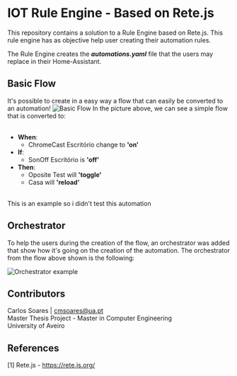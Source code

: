 # IOT Rule Engine - Based on Rete.js

 This repository contains a solution to a Rule Engine based on Rete.js. This rule engine has as objective help user creating their automation rules.
 
 The Rule Engine creates the ***automations.yaml*** file that the users may replace in their Home-Assistant.
 
 ## Basic Flow
 
 It's possible to create in a easy way a flow that can easily be converted to an automation! 
 ![Basic Flow](https://github.com/carlosmlsoares/Whenite/raw/master/Assets/BasicFlow.png)
 In the picture above, we can see a simple flow that is converted to:<br/><br/>
 - **When**:<br/>
    * ChromeCast Escritório change to **'on'**<br/>
 - **If**:<br/>
    * SonOff Escritório is **'off'**<br/>
 - **Then**:<br/>
    * Oposite Test will **'toggle'**<br/>
    * Casa will **'reload'**<br/>
 <br/>
 This is an example so i didn't test this automation
 
 ## Orchestrator
 
 To help the users during the creation of the flow, an orchestrator was added that show how it's going on the creation of the automation.
 The orchestrator from the flow above shown is the following:
 
 ![Orchestrator example](https://github.com/carlosmlsoares/Whenite/raw/master/Assets/Orchestrator.png)
 
 ## Contributors
 
 Carlos Soares | cmsoares@ua.pt    
 Master Thesis Project - Master in Computer Engineering  
 University of Aveiro

 
 ## References
 
 [1] Rete.js - https://rete.js.org/
